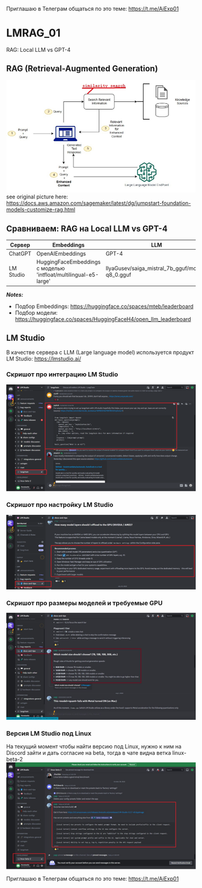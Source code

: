 Приглашаю в Телеграм общаться по это теме: https://t.me/AiExp01

# LMRAG_01
RAG: Local LLM vs GPT-4

## RAG (Retrieval-Augmented Generation)
![jumpstart-fm-rag_01.jpg](Doc%2Fjumpstart-fm-rag_01.jpg)
see original picture here: https://docs.aws.amazon.com/sagemaker/latest/dg/jumpstart-foundation-models-customize-rag.html


## Сравниваем: RAG на Local LLM vs GPT-4


| Сервер   | Embeddings | LLM                                              |
|----------| ------- |--------------------------------------------------|
| ChatGPT  | OpenAIEmbeddings   | GPT-4                                            |
| LM Studio| HuggingFaceEmbeddings с моделью 'intfloat/multilingual-e5-large'| IlyaGusev/saiga_mistral_7b_gguf/model-q8_0.gguf  |

***Notes:***
* Подбор Embeddings: https://huggingface.co/spaces/mteb/leaderboard
* Подбор модели: https://huggingface.co/spaces/HuggingFaceH4/open_llm_leaderboard

## LM Studio
В качестве сервера с LLM (Large language model) используется продукт LM Studio: https://lmstudio.ai/

### Скришот про интеграцию LM Studio
![](Doc/LM_StudioIntegrations.png)

### Скришот про настройку LM Studio
![](Doc/LMStudioConfig_01.png)

### Скришот про размеры моделей и требуемые GPU
![LMStudioGPU.jpg](Doc%2FLMStudioGPU.jpg)

### Версия LM Studio под Linux
На текущий момент чтобы найти версию под Linux, нужно к ним на Discord зайти и дать согласие на beta, тогда в чате видна ветка linux-beta-2
![LMStudioLinux.jpg](Doc%2FLMStudioLinux.jpg)

Приглашаю в Телеграм общаться по это теме: https://t.me/AiExp01